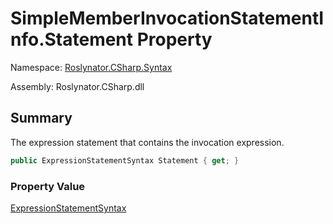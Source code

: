 # SimpleMemberInvocationStatementInfo\.Statement Property

Namespace: [Roslynator.CSharp.Syntax](../../README.md)

Assembly: Roslynator\.CSharp\.dll

## Summary

The expression statement that contains the invocation expression\.

```csharp
public ExpressionStatementSyntax Statement { get; }
```

### Property Value

[ExpressionStatementSyntax](https://docs.microsoft.com/en-us/dotnet/api/microsoft.codeanalysis.csharp.syntax.expressionstatementsyntax)

